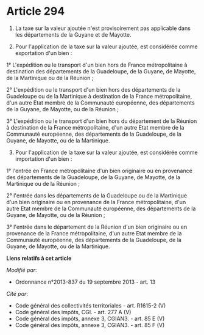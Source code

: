 # Article 294

1. La taxe sur la valeur ajoutée n'est provisoirement pas applicable dans les départements de la Guyane et de Mayotte. 

2. Pour l'application de la taxe sur la valeur ajoutée, est considérée comme exportation d'un bien : 

1° L'expédition ou le transport d'un bien hors de France métropolitaine à destination des départements de la Guadeloupe, de
la Guyane, de Mayotte, de la Martinique ou de la Réunion ; 

2° L'expédition ou le transport d'un bien hors des départements de la Guadeloupe ou de la Martinique à destination de la
France métropolitaine, d'un autre Etat membre de la Communauté européenne, des départements de la Guyane, de Mayotte, ou de
la Réunion ; 

3° L'expédition ou le transport d'un bien hors du département de la Réunion à destination de la France métropolitaine, d'un
autre Etat membre de la Communauté européenne, des départements de la Guadeloupe, de la Guyane, de Mayotte, ou de la
Martinique. 

3. Pour l'application de la taxe sur la valeur ajoutée, est considérée comme importation d'un bien : 

1° l'entrée en France métropolitaine d'un bien originaire ou en provenance des départements de la Guadeloupe, de la Guyane,
de Mayotte, de la Martinique ou de la Réunion ; 

2° l'entrée dans les départements de la Guadeloupe ou de la Martinique d'un bien originaire ou en provenance de la France
métropolitaine, d'un autre Etat membre de la Communauté européenne, des départements de la Guyane, de Mayotte, ou de la
Réunion ; 

3° l'entrée dans le département de la Réunion d'un bien originaire ou en provenance de la France métropolitaine, d'un autre
Etat membre de la Communauté européenne, des départements de la Guadeloupe, de la Guyane, de Mayotte, ou de la Martinique.

**Liens relatifs à cet article**

_Modifié par_:

  - Ordonnance n°2013-837 du 19 septembre 2013 - art. 13

_Cité par_:

  - Code général des collectivités territoriales - art. R1615-2 (V)
  - Code général des impôts, CGI. - art. 277 A (V)
  - Code général des impôts, annexe 3, CGIAN3. - art. 85 E (V)
  - Code général des impôts, annexe 3, CGIAN3. - art. 85 F (V)

